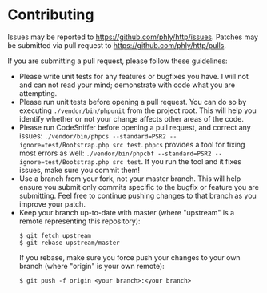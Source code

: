 Contributing
============

Issues may be reported to https://github.com/phly/http/issues.
Patches may be submitted via pull request to https://github.com/phly/http/pulls.


If you are submitting a pull request, please follow these guidelines:

- Please write unit tests for any features or bugfixes you have. I will not and
  can not read your mind; demonstrate with code what you are attempting.
- Please run unit tests before opening a pull request. You can do so by
  executing `./vendor/bin/phpunit` from the project root. This will help you
  identify whether or not your change affects other areas of the code.
- Please run CodeSniffer before opening a pull request, and correct any issues:
  `./vendor/bin/phpcs --standard=PSR2 --ignore=test/Bootstrap.php src test`.
  `phpcs` provides a tool for fixing most errors as well:
  `./vendor/bin/phpcbf --standard=PSR2 --ignore=test/Bootstrap.php src test`.
  If you run the tool and it fixes issues, make sure you commit them!
- Use a branch from your fork, not your master branch. This will help ensure you
  submit only commits specific to the bugfix or feature you are submitting.
  Feel free to continue pushing changes to that branch as you improve your
  patch.
- Keep your branch up-to-date with master (where "upstream" is a remote
  representing this repository):
  ```console
  $ git fetch upstream
  $ git rebase upstream/master
  ```
  If you rebase, make sure you force push your changes to your own branch (where
  "origin" is your own remote):
  ```console
  $ git push -f origin <your branch>:<your branch>
  ```
